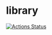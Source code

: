 # library

[![Actions Status](https://github.com/beet-aizu/library/workflows/verify/badge.svg)](https://github.com/beet-aizu/library/actions)
